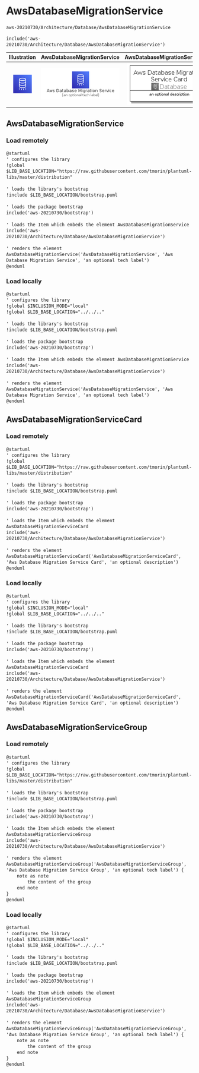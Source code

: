 # AwsDatabaseMigrationService


```text
aws-20210730/Architecture/Database/AwsDatabaseMigrationService
```

```text
include('aws-20210730/Architecture/Database/AwsDatabaseMigrationService')
```



| Illustration | AwsDatabaseMigrationService | AwsDatabaseMigrationServiceCard | AwsDatabaseMigrationServiceGroup |
| :---: | :---: | :---: | :---: |
| ![illustration for Illustration](../../../aws-20210730/Architecture/Database/AwsDatabaseMigrationService.png) | ![illustration for AwsDatabaseMigrationService](../../../aws-20210730/Architecture/Database/AwsDatabaseMigrationService.Local.png) | ![illustration for AwsDatabaseMigrationServiceCard](../../../aws-20210730/Architecture/Database/AwsDatabaseMigrationServiceCard.Local.png) | ![illustration for AwsDatabaseMigrationServiceGroup](../../../aws-20210730/Architecture/Database/AwsDatabaseMigrationServiceGroup.Local.png) |




## AwsDatabaseMigrationService

### Load remotely
```plantuml
@startuml
' configures the library
!global $LIB_BASE_LOCATION="https://raw.githubusercontent.com/tmorin/plantuml-libs/master/distribution"

' loads the library's bootstrap
!include $LIB_BASE_LOCATION/bootstrap.puml

' loads the package bootstrap
include('aws-20210730/bootstrap')

' loads the Item which embeds the element AwsDatabaseMigrationService
include('aws-20210730/Architecture/Database/AwsDatabaseMigrationService')

' renders the element
AwsDatabaseMigrationService('AwsDatabaseMigrationService', 'Aws Database Migration Service', 'an optional tech label')
@enduml
```

### Load locally
```plantuml
@startuml
' configures the library
!global $INCLUSION_MODE="local"
!global $LIB_BASE_LOCATION="../../.."

' loads the library's bootstrap
!include $LIB_BASE_LOCATION/bootstrap.puml

' loads the package bootstrap
include('aws-20210730/bootstrap')

' loads the Item which embeds the element AwsDatabaseMigrationService
include('aws-20210730/Architecture/Database/AwsDatabaseMigrationService')

' renders the element
AwsDatabaseMigrationService('AwsDatabaseMigrationService', 'Aws Database Migration Service', 'an optional tech label')
@enduml
```

## AwsDatabaseMigrationServiceCard

### Load remotely
```plantuml
@startuml
' configures the library
!global $LIB_BASE_LOCATION="https://raw.githubusercontent.com/tmorin/plantuml-libs/master/distribution"

' loads the library's bootstrap
!include $LIB_BASE_LOCATION/bootstrap.puml

' loads the package bootstrap
include('aws-20210730/bootstrap')

' loads the Item which embeds the element AwsDatabaseMigrationServiceCard
include('aws-20210730/Architecture/Database/AwsDatabaseMigrationService')

' renders the element
AwsDatabaseMigrationServiceCard('AwsDatabaseMigrationServiceCard', 'Aws Database Migration Service Card', 'an optional description')
@enduml
```

### Load locally
```plantuml
@startuml
' configures the library
!global $INCLUSION_MODE="local"
!global $LIB_BASE_LOCATION="../../.."

' loads the library's bootstrap
!include $LIB_BASE_LOCATION/bootstrap.puml

' loads the package bootstrap
include('aws-20210730/bootstrap')

' loads the Item which embeds the element AwsDatabaseMigrationServiceCard
include('aws-20210730/Architecture/Database/AwsDatabaseMigrationService')

' renders the element
AwsDatabaseMigrationServiceCard('AwsDatabaseMigrationServiceCard', 'Aws Database Migration Service Card', 'an optional description')
@enduml
```

## AwsDatabaseMigrationServiceGroup

### Load remotely
```plantuml
@startuml
' configures the library
!global $LIB_BASE_LOCATION="https://raw.githubusercontent.com/tmorin/plantuml-libs/master/distribution"

' loads the library's bootstrap
!include $LIB_BASE_LOCATION/bootstrap.puml

' loads the package bootstrap
include('aws-20210730/bootstrap')

' loads the Item which embeds the element AwsDatabaseMigrationServiceGroup
include('aws-20210730/Architecture/Database/AwsDatabaseMigrationService')

' renders the element
AwsDatabaseMigrationServiceGroup('AwsDatabaseMigrationServiceGroup', 'Aws Database Migration Service Group', 'an optional tech label') {
    note as note
        the content of the group
    end note
}
@enduml
```

### Load locally
```plantuml
@startuml
' configures the library
!global $INCLUSION_MODE="local"
!global $LIB_BASE_LOCATION="../../.."

' loads the library's bootstrap
!include $LIB_BASE_LOCATION/bootstrap.puml

' loads the package bootstrap
include('aws-20210730/bootstrap')

' loads the Item which embeds the element AwsDatabaseMigrationServiceGroup
include('aws-20210730/Architecture/Database/AwsDatabaseMigrationService')

' renders the element
AwsDatabaseMigrationServiceGroup('AwsDatabaseMigrationServiceGroup', 'Aws Database Migration Service Group', 'an optional tech label') {
    note as note
        the content of the group
    end note
}
@enduml
```

